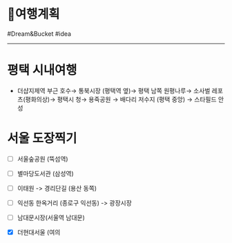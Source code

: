 # 🚙여행계획

#Dream&Bucket #idea

---



# 평택 시내여행

* 더샵지제역 부근 호수→ 통북시장 (평택역 옆)→ 평택 남쪽 원평나루→ 소사벌 레포츠(평화의상)→ 평택시 청→ 용죽공원 → 배다리 저수지 (평택 중앙) → 스타필드 안성



# 서울 도장찍기

- [ ] 서울숲공원 (뚝섬역)

- [ ] 별마당도서관 (삼성역)

- [ ] 이태원 -> 경리단길 (용산 동쪽)

- [ ] 익선동 한옥거리 (종로구 익선동) -> 광장시장

- [ ] 남대문시장(서울역 남대문)

- [x] 더현대서울 (여의